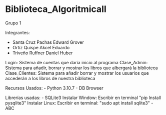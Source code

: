 # Biblioteca_AlgoritmicaII
Grupo 1

Integrantes:
- Santa Cruz Pachas Edward Grover
- Ortiz Quispe Akcel Eduardo
- Triveño Ruffner Daniel Huber

Login: Sistema de cuentas que daría inicio al programa
    Clase_Admin: Sistema para añadir, borrar y mostrar los libros que albergará la biblioteca
    Clase_Clientes: Sistema para añadir borrar y mostrar los usuarios que accederán a los libros de nuestra biblioteca

Recursos Usados:
    - Python 3.10.7
    - DB Browser

Librerías usadas:
    - SQLite3
        Instalar Window: Escribir en terminal "pip Install pysqlite3"
        Instalar Linux: Escribir en terminal: "sudo apt install sqlite3"
    - ABC
